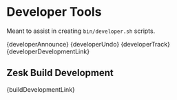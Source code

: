 # Developer Tools

Meant to assist in creating `bin/developer.sh` scripts.

{developerAnnounce}
{developerUndo}
{developerTrack}
{developerDevelopmentLink}

## Zesk Build Development

{buildDevelopmentLink}
